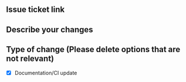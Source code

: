 ## Issue ticket link

## Describe your changes

## Type of change (Please delete options that are not relevant)

- [x] Documentation/CI update

